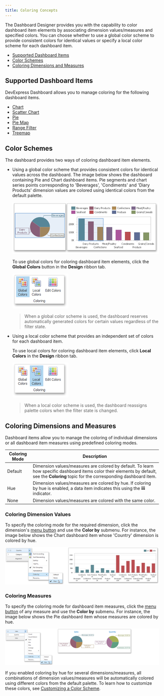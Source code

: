 ```yaml
---
title: Coloring Concepts
---
```

The Dashboard Designer provides you with the capability to color dashboard item elements by associating dimension values/measures and specified colors. You can choose whether to use a global color scheme to provide consistent colors for identical values or specify a local color scheme for each dashboard item.
* [Supported Dashboard Items](#supporteditems)
* [Color Schemes](#color-schemes)
* [Coloring Dimensions and Measures](#coloring-dimensions-and-measures)

## <a name="supporteditems"/>Supported Dashboard Items
DevExpress Dashboard allows you to manage coloring for the following dashboard items.
* [Chart](../../../../../dashboard-for-desktop/articles/dashboard-designer/designing-dashboard-items/chart.md)
* [Scatter Chart](../../../../../dashboard-for-desktop/articles/dashboard-designer/designing-dashboard-items/scatter-chart.md)
* [Pie](../../../../../dashboard-for-desktop/articles/dashboard-designer/designing-dashboard-items/pies.md)
* [Pie Map](../../../../../dashboard-for-desktop/articles/dashboard-designer/designing-dashboard-items/geo-point-maps/pie-map.md)
* [Range Filter](../../../../../dashboard-for-desktop/articles/dashboard-designer/designing-dashboard-items/range-filter.md)
* [Treemap](../../../../../dashboard-for-desktop/articles/dashboard-designer/designing-dashboard-items/treemap.md)

## <a name="color-schemes"/>Color Schemes
The dashboard provides two ways of coloring dashboard item elements.
* Using a global color scheme that provides consistent colors for identical values across the dashboard. The image below shows the dashboard containing Pie and Chart dashboard items. Pie segments and chart series points corresponding to 'Beverages', 'Condiments' and 'Diary Products' dimension values are colored using identical colors from the default palette.
	
	![Coloring_GlobalColors](../../../../images/Img25370.png)
	
	To use global colors for coloring dashboard item elements, click the **Global Colors** button in the **Design** ribbon tab.
	
	![ColoringPage_Ribbon](../../../../images/Img25384.png)
	
	> When a global color scheme is used, the dashboard reserves automatically generated colors for certain values regardless of the filter state.
* Using a local color scheme that provides an independent set of colors for each dashboard item.
	
	To use local colors for coloring dashboard item elements, click **Local Colors** in the **Design** ribbon tab.
	
	![LocalColors_Ribbon](../../../../images/Img25386.png)
	
	> When a local color scheme is used, the dashboard reassigns palette colors when the filter state is changed.

	

## <a name="coloring-dimensions-and-measures"/>Coloring Dimensions and Measures
Dashboard items allow you to manage the coloring of individual dimensions or all dashboard item measures using predefined coloring modes.

| Coloring Mode | Description |
|---|---|
| Default | Dimension values/measures are colored by default. To learn how specific dashboard items color their elements by default, see the **Coloring** topic for the corresponding dashboard item. |
| Hue | Dimension values/measures are colored by hue. If coloring by hue is enabled, a data item indicates this using the ![ColoringIndicator](../../../../images/Img25453.png) indicator. |
| None | Dimension values/measures are colored with the same color. |

### Coloring Dimension Values

To specify the coloring mode for the required dimension, click the dimension's [menu button](../../../../../dashboard-for-desktop/articles/dashboard-designer/ui-elements/data-items-pane.md) and use the **Color by** submenu. For instance, the image below shows the Chart dashboard item whose 'Country' dimension is colored by hue.

![Coloring_DimensionColorByItem](../../../../images/Img25374.png)

### Coloring Measures

To specify the coloring mode for dashboard item measures, click the [menu button](../../../../../dashboard-for-desktop/articles/dashboard-designer/ui-elements/data-items-pane.md) of any measure and use the **Color by** submenu. For instance, the image below shows the Pie dashboard item whose measures are colored by hue.

![Coloring_MeasuresColorByItem](../../../../images/Img25376.png)

If you enabled coloring by hue for several dimensions/measures, all combinations of dimension values/measures will be automatically colored using different colors from the default palette. To learn how to customize these colors, see [Customizing a Color Scheme](../../../../../dashboard-for-desktop/articles/dashboard-designer/appearance-customization/coloring/customizing-a-color-scheme.md).